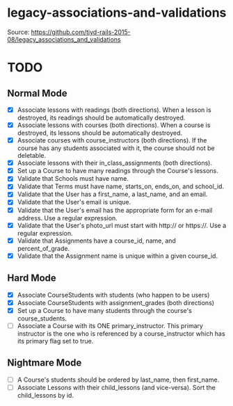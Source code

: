 # legacy-associations-and-validations
Source: https://github.com/tiyd-rails-2015-08/legacy_associations_and_validations

# TODO
## Normal Mode
- [x] Associate lessons with readings (both directions). When a lesson is destroyed, its readings should be automatically destroyed.
- [x] Associate lessons with courses (both directions). When a course is destroyed, its lessons should be automatically destroyed.
- [x] Associate courses with course_instructors (both directions). If the course has any students associated with it, the course should not be deletable.
- [x] Associate lessons with their in_class_assignments (both directions).
- [x] Set up a Course to have many readings through the Course's lessons.
- [x] Validate that Schools must have name.
- [x] Validate that Terms must have name, starts_on, ends_on, and school_id.
- [x] Validate that the User has a first_name, a last_name, and an email.
- [x] Validate that the User's email is unique.
- [x] Validate that the User's email has the appropriate form for an e-mail address. Use a regular expression.
- [x] Validate that the User's photo_url must start with http:// or https://. Use a regular expression.
- [x] Validate that Assignments have a course_id, name, and percent_of_grade.
- [x] Validate that the Assignment name is unique within a given course_id.

## Hard Mode
- [x] Associate CourseStudents with students (who happen to be users)
- [x] Associate CourseStudents with assignment_grades (both directions)
- [x] Set up a Course to have many students through the course's course_students.
- [ ] Associate a Course with its ONE primary_instructor. This primary instructor is the one who is referenced by a course_instructor which has its primary flag set to true.

## Nightmare Mode
- [ ] A Course's students should be ordered by last_name, then first_name.
- [ ] Associate Lessons with their child_lessons (and vice-versa). Sort the child_lessons by id.
